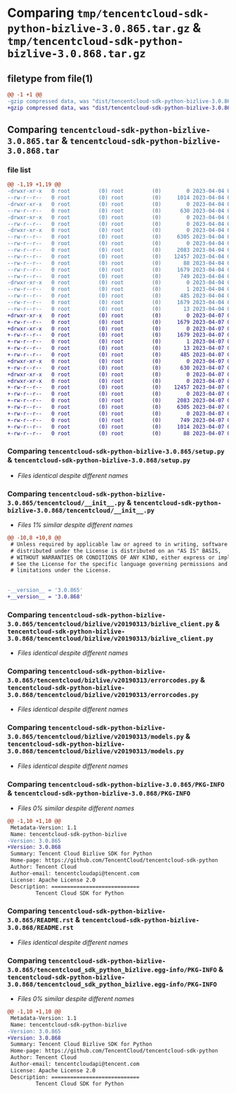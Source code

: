 # Comparing `tmp/tencentcloud-sdk-python-bizlive-3.0.865.tar.gz` & `tmp/tencentcloud-sdk-python-bizlive-3.0.868.tar.gz`

## filetype from file(1)

```diff
@@ -1 +1 @@
-gzip compressed data, was "dist/tencentcloud-sdk-python-bizlive-3.0.865.tar", last modified: Tue Apr  4 01:15:38 2023, max compression
+gzip compressed data, was "dist/tencentcloud-sdk-python-bizlive-3.0.868.tar", last modified: Fri Apr  7 00:19:32 2023, max compression
```

## Comparing `tencentcloud-sdk-python-bizlive-3.0.865.tar` & `tencentcloud-sdk-python-bizlive-3.0.868.tar`

### file list

```diff
@@ -1,19 +1,19 @@
-drwxr-xr-x   0 root         (0) root         (0)        0 2023-04-04 01:15:38.000000 tencentcloud-sdk-python-bizlive-3.0.865/
--rw-r--r--   0 root         (0) root         (0)     1014 2023-04-04 01:15:38.000000 tencentcloud-sdk-python-bizlive-3.0.865/setup.py
-drwxr-xr-x   0 root         (0) root         (0)        0 2023-04-04 01:15:38.000000 tencentcloud-sdk-python-bizlive-3.0.865/tencentcloud/
--rw-r--r--   0 root         (0) root         (0)      630 2023-04-04 01:15:38.000000 tencentcloud-sdk-python-bizlive-3.0.865/tencentcloud/__init__.py
-drwxr-xr-x   0 root         (0) root         (0)        0 2023-04-04 01:15:38.000000 tencentcloud-sdk-python-bizlive-3.0.865/tencentcloud/bizlive/
--rw-r--r--   0 root         (0) root         (0)        0 2023-04-04 01:15:38.000000 tencentcloud-sdk-python-bizlive-3.0.865/tencentcloud/bizlive/__init__.py
-drwxr-xr-x   0 root         (0) root         (0)        0 2023-04-04 01:15:38.000000 tencentcloud-sdk-python-bizlive-3.0.865/tencentcloud/bizlive/v20190313/
--rw-r--r--   0 root         (0) root         (0)     6305 2023-04-04 01:15:38.000000 tencentcloud-sdk-python-bizlive-3.0.865/tencentcloud/bizlive/v20190313/bizlive_client.py
--rw-r--r--   0 root         (0) root         (0)        0 2023-04-04 01:15:38.000000 tencentcloud-sdk-python-bizlive-3.0.865/tencentcloud/bizlive/v20190313/__init__.py
--rw-r--r--   0 root         (0) root         (0)     2083 2023-04-04 01:15:38.000000 tencentcloud-sdk-python-bizlive-3.0.865/tencentcloud/bizlive/v20190313/errorcodes.py
--rw-r--r--   0 root         (0) root         (0)    12457 2023-04-04 01:15:38.000000 tencentcloud-sdk-python-bizlive-3.0.865/tencentcloud/bizlive/v20190313/models.py
--rw-r--r--   0 root         (0) root         (0)       88 2023-04-04 01:15:38.000000 tencentcloud-sdk-python-bizlive-3.0.865/setup.cfg
--rw-r--r--   0 root         (0) root         (0)     1679 2023-04-04 01:15:38.000000 tencentcloud-sdk-python-bizlive-3.0.865/PKG-INFO
--rw-r--r--   0 root         (0) root         (0)      749 2023-04-04 01:15:38.000000 tencentcloud-sdk-python-bizlive-3.0.865/README.rst
-drwxr-xr-x   0 root         (0) root         (0)        0 2023-04-04 01:15:38.000000 tencentcloud-sdk-python-bizlive-3.0.865/tencentcloud_sdk_python_bizlive.egg-info/
--rw-r--r--   0 root         (0) root         (0)        1 2023-04-04 01:15:38.000000 tencentcloud-sdk-python-bizlive-3.0.865/tencentcloud_sdk_python_bizlive.egg-info/dependency_links.txt
--rw-r--r--   0 root         (0) root         (0)      485 2023-04-04 01:15:38.000000 tencentcloud-sdk-python-bizlive-3.0.865/tencentcloud_sdk_python_bizlive.egg-info/SOURCES.txt
--rw-r--r--   0 root         (0) root         (0)     1679 2023-04-04 01:15:38.000000 tencentcloud-sdk-python-bizlive-3.0.865/tencentcloud_sdk_python_bizlive.egg-info/PKG-INFO
--rw-r--r--   0 root         (0) root         (0)       13 2023-04-04 01:15:38.000000 tencentcloud-sdk-python-bizlive-3.0.865/tencentcloud_sdk_python_bizlive.egg-info/top_level.txt
+drwxr-xr-x   0 root         (0) root         (0)        0 2023-04-07 00:19:32.000000 tencentcloud-sdk-python-bizlive-3.0.868/
+-rw-r--r--   0 root         (0) root         (0)     1679 2023-04-07 00:19:32.000000 tencentcloud-sdk-python-bizlive-3.0.868/PKG-INFO
+drwxr-xr-x   0 root         (0) root         (0)        0 2023-04-07 00:19:32.000000 tencentcloud-sdk-python-bizlive-3.0.868/tencentcloud_sdk_python_bizlive.egg-info/
+-rw-r--r--   0 root         (0) root         (0)     1679 2023-04-07 00:19:32.000000 tencentcloud-sdk-python-bizlive-3.0.868/tencentcloud_sdk_python_bizlive.egg-info/PKG-INFO
+-rw-r--r--   0 root         (0) root         (0)        1 2023-04-07 00:19:32.000000 tencentcloud-sdk-python-bizlive-3.0.868/tencentcloud_sdk_python_bizlive.egg-info/dependency_links.txt
+-rw-r--r--   0 root         (0) root         (0)       13 2023-04-07 00:19:32.000000 tencentcloud-sdk-python-bizlive-3.0.868/tencentcloud_sdk_python_bizlive.egg-info/top_level.txt
+-rw-r--r--   0 root         (0) root         (0)      485 2023-04-07 00:19:32.000000 tencentcloud-sdk-python-bizlive-3.0.868/tencentcloud_sdk_python_bizlive.egg-info/SOURCES.txt
+drwxr-xr-x   0 root         (0) root         (0)        0 2023-04-07 00:19:32.000000 tencentcloud-sdk-python-bizlive-3.0.868/tencentcloud/
+-rw-r--r--   0 root         (0) root         (0)      630 2023-04-07 00:19:32.000000 tencentcloud-sdk-python-bizlive-3.0.868/tencentcloud/__init__.py
+drwxr-xr-x   0 root         (0) root         (0)        0 2023-04-07 00:19:32.000000 tencentcloud-sdk-python-bizlive-3.0.868/tencentcloud/bizlive/
+drwxr-xr-x   0 root         (0) root         (0)        0 2023-04-07 00:19:32.000000 tencentcloud-sdk-python-bizlive-3.0.868/tencentcloud/bizlive/v20190313/
+-rw-r--r--   0 root         (0) root         (0)    12457 2023-04-07 00:19:32.000000 tencentcloud-sdk-python-bizlive-3.0.868/tencentcloud/bizlive/v20190313/models.py
+-rw-r--r--   0 root         (0) root         (0)        0 2023-04-07 00:19:32.000000 tencentcloud-sdk-python-bizlive-3.0.868/tencentcloud/bizlive/v20190313/__init__.py
+-rw-r--r--   0 root         (0) root         (0)     2083 2023-04-07 00:19:32.000000 tencentcloud-sdk-python-bizlive-3.0.868/tencentcloud/bizlive/v20190313/errorcodes.py
+-rw-r--r--   0 root         (0) root         (0)     6305 2023-04-07 00:19:32.000000 tencentcloud-sdk-python-bizlive-3.0.868/tencentcloud/bizlive/v20190313/bizlive_client.py
+-rw-r--r--   0 root         (0) root         (0)        0 2023-04-07 00:19:32.000000 tencentcloud-sdk-python-bizlive-3.0.868/tencentcloud/bizlive/__init__.py
+-rw-r--r--   0 root         (0) root         (0)      749 2023-04-07 00:19:32.000000 tencentcloud-sdk-python-bizlive-3.0.868/README.rst
+-rw-r--r--   0 root         (0) root         (0)     1014 2023-04-07 00:19:32.000000 tencentcloud-sdk-python-bizlive-3.0.868/setup.py
+-rw-r--r--   0 root         (0) root         (0)       88 2023-04-07 00:19:32.000000 tencentcloud-sdk-python-bizlive-3.0.868/setup.cfg
```

### Comparing `tencentcloud-sdk-python-bizlive-3.0.865/setup.py` & `tencentcloud-sdk-python-bizlive-3.0.868/setup.py`

 * *Files identical despite different names*

### Comparing `tencentcloud-sdk-python-bizlive-3.0.865/tencentcloud/__init__.py` & `tencentcloud-sdk-python-bizlive-3.0.868/tencentcloud/__init__.py`

 * *Files 1% similar despite different names*

```diff
@@ -10,8 +10,8 @@
 # Unless required by applicable law or agreed to in writing, software
 # distributed under the License is distributed on an "AS IS" BASIS,
 # WITHOUT WARRANTIES OR CONDITIONS OF ANY KIND, either express or implied.
 # See the License for the specific language governing permissions and
 # limitations under the License.
 
 
-__version__ = '3.0.865'
+__version__ = '3.0.868'
```

### Comparing `tencentcloud-sdk-python-bizlive-3.0.865/tencentcloud/bizlive/v20190313/bizlive_client.py` & `tencentcloud-sdk-python-bizlive-3.0.868/tencentcloud/bizlive/v20190313/bizlive_client.py`

 * *Files identical despite different names*

### Comparing `tencentcloud-sdk-python-bizlive-3.0.865/tencentcloud/bizlive/v20190313/errorcodes.py` & `tencentcloud-sdk-python-bizlive-3.0.868/tencentcloud/bizlive/v20190313/errorcodes.py`

 * *Files identical despite different names*

### Comparing `tencentcloud-sdk-python-bizlive-3.0.865/tencentcloud/bizlive/v20190313/models.py` & `tencentcloud-sdk-python-bizlive-3.0.868/tencentcloud/bizlive/v20190313/models.py`

 * *Files identical despite different names*

### Comparing `tencentcloud-sdk-python-bizlive-3.0.865/PKG-INFO` & `tencentcloud-sdk-python-bizlive-3.0.868/PKG-INFO`

 * *Files 0% similar despite different names*

```diff
@@ -1,10 +1,10 @@
 Metadata-Version: 1.1
 Name: tencentcloud-sdk-python-bizlive
-Version: 3.0.865
+Version: 3.0.868
 Summary: Tencent Cloud Bizlive SDK for Python
 Home-page: https://github.com/TencentCloud/tencentcloud-sdk-python
 Author: Tencent Cloud
 Author-email: tencentcloudapi@tencent.com
 License: Apache License 2.0
 Description: ============================
         Tencent Cloud SDK for Python
```

### Comparing `tencentcloud-sdk-python-bizlive-3.0.865/README.rst` & `tencentcloud-sdk-python-bizlive-3.0.868/README.rst`

 * *Files identical despite different names*

### Comparing `tencentcloud-sdk-python-bizlive-3.0.865/tencentcloud_sdk_python_bizlive.egg-info/PKG-INFO` & `tencentcloud-sdk-python-bizlive-3.0.868/tencentcloud_sdk_python_bizlive.egg-info/PKG-INFO`

 * *Files 0% similar despite different names*

```diff
@@ -1,10 +1,10 @@
 Metadata-Version: 1.1
 Name: tencentcloud-sdk-python-bizlive
-Version: 3.0.865
+Version: 3.0.868
 Summary: Tencent Cloud Bizlive SDK for Python
 Home-page: https://github.com/TencentCloud/tencentcloud-sdk-python
 Author: Tencent Cloud
 Author-email: tencentcloudapi@tencent.com
 License: Apache License 2.0
 Description: ============================
         Tencent Cloud SDK for Python
```

